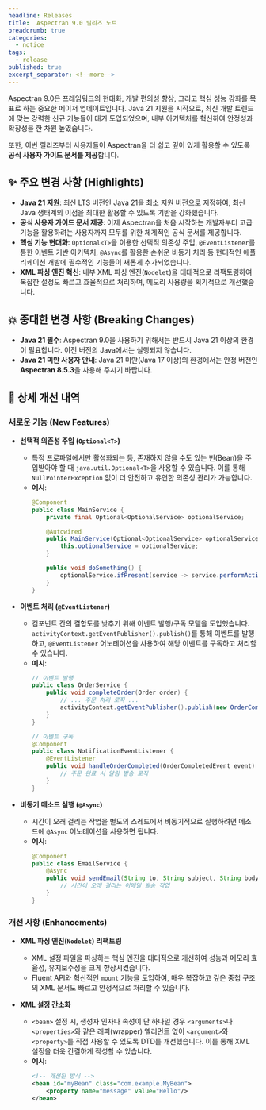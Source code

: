 ```yaml
---
headline: Releases
title:  Aspectran 9.0 릴리즈 노트
breadcrumb: true
categories:
  - notice
tags:
  - release
published: true
excerpt_separator: <!--more-->
---
```


Aspectran 9.0은 프레임워크의 현대화, 개발 편의성 향상, 그리고 핵심 성능 강화를 목표로 하는 중요한 메이저 업데이트입니다. Java 21 지원을 시작으로, 최신 개발 트렌드에 맞는 강력한 신규 기능들이 대거 도입되었으며, 내부 아키텍처를 혁신하여 안정성과 확장성을 한 차원 높였습니다.
<!--more-->

또한, 이번 릴리즈부터 사용자들이 Aspectran을 더 쉽고 깊이 있게 활용할 수 있도록 **공식 사용자 가이드 문서를 제공**합니다.

## ✨ 주요 변경 사항 (Highlights)

*   **Java 21 지원**: 최신 LTS 버전인 Java 21을 최소 지원 버전으로 지정하여, 최신 Java 생태계의 이점을 최대한 활용할 수 있도록 기반을 강화했습니다.
*   **공식 사용자 가이드 문서 제공**: 이제 Aspectran을 처음 시작하는 개발자부터 고급 기능을 활용하려는 사용자까지 모두를 위한 체계적인 공식 문서를 제공합니다.
*   **핵심 기능 현대화**: `Optional<T>`을 이용한 선택적 의존성 주입, `@EventListener`를 통한 이벤트 기반 아키텍처, `@Async`를 활용한 손쉬운 비동기 처리 등 현대적인 애플리케이션 개발에 필수적인 기능들이 새롭게 추가되었습니다.
*   **XML 파싱 엔진 혁신**: 내부 XML 파싱 엔진(`Nodelet`)을 대대적으로 리팩토링하여 복잡한 설정도 빠르고 효율적으로 처리하며, 메모리 사용량을 획기적으로 개선했습니다.

## 💥 중대한 변경 사항 (Breaking Changes)

*   **Java 21 필수**: Aspectran 9.0을 사용하기 위해서는 반드시 Java 21 이상의 환경이 필요합니다. 이전 버전의 Java에서는 실행되지 않습니다.
*   **Java 21 미만 사용자 안내**: Java 21 미만(Java 17 이상)의 환경에서는 안정 버전인 **Aspectran 8.5.3**을 사용해 주시기 바랍니다.

## 🚀 상세 개선 내역

### 새로운 기능 (New Features)

*   **선택적 의존성 주입 (`Optional<T>`)**
    *   특정 프로파일에서만 활성화되는 등, 존재하지 않을 수도 있는 빈(Bean)을 주입받아야 할 때 `java.util.Optional<T>`을 사용할 수 있습니다. 이를 통해 `NullPointerException` 없이 더 안전하고 유연한 의존성 관리가 가능합니다.
    *   **예시**:
        ```java
        @Component
        public class MainService {
            private final Optional<OptionalService> optionalService;

            @Autowired
            public MainService(Optional<OptionalService> optionalService) {
                this.optionalService = optionalService;
            }

            public void doSomething() {
                optionalService.ifPresent(service -> service.performAction());
            }
        }
        ```

*   **이벤트 처리 (`@EventListener`)**
    *   컴포넌트 간의 결합도를 낮추기 위해 이벤트 발행/구독 모델을 도입했습니다. `activityContext.getEventPublisher().publish()`를 통해 이벤트를 발행하고, `@EventListener` 어노테이션을 사용하여 해당 이벤트를 구독하고 처리할 수 있습니다.
    *   **예시**:
        ```java
        // 이벤트 발행
        public class OrderService {
            public void completeOrder(Order order) {
                // ... 주문 처리 로직 ...
                activityContext.getEventPublisher().publish(new OrderCompletedEvent(order));
            }
        }

        // 이벤트 구독
        @Component
        public class NotificationEventListener {
            @EventListener
            public void handleOrderCompleted(OrderCompletedEvent event) {
                // 주문 완료 시 알림 발송 로직
            }
        }
        ```

*   **비동기 메소드 실행 (`@Async`)**
    *   시간이 오래 걸리는 작업을 별도의 스레드에서 비동기적으로 실행하려면 메소드에 `@Async` 어노테이션을 사용하면 됩니다.
    *   **예시**:
        ```java
        @Component
        public class EmailService {
            @Async
            public void sendEmail(String to, String subject, String body) {
                // 시간이 오래 걸리는 이메일 발송 작업
            }
        }
        ```

### 개선 사항 (Enhancements)

*   **XML 파싱 엔진(`Nodelet`) 리팩토링**
    *   XML 설정 파일을 파싱하는 핵심 엔진을 대대적으로 개선하여 성능과 메모리 효율성, 유지보수성을 크게 향상시켰습니다.
    *   Fluent API와 혁신적인 `mount` 기능을 도입하여, 매우 복잡하고 깊은 중첩 구조의 XML 문서도 빠르고 안정적으로 처리할 수 있습니다.

*   **XML 설정 간소화**
    *   `<bean>` 설정 시, 생성자 인자나 속성이 단 하나일 경우 `<arguments>`나 `<properties>`와 같은 래퍼(wrapper) 엘리먼트 없이 `<argument>`와 `<property>`를 직접 사용할 수 있도록 DTD를 개선했습니다. 이를 통해 XML 설정을 더욱 간결하게 작성할 수 있습니다.
    *   **예시**:
        ```xml
        <!-- 개선된 방식 -->
        <bean id="myBean" class="com.example.MyBean">
            <property name="message" value="Hello"/>
        </bean>
        ```